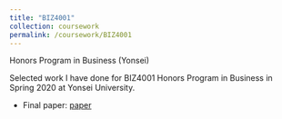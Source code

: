 ```yaml
---
title: "BIZ4001"
collection: coursework
permalink: /coursework/BIZ4001
---
```


Honors Program in Business (Yonsei)

Selected work I have done for BIZ4001 Honors Program in Business in Spring 2020 at Yonsei University.

- Final paper: [paper](https://ericsclee.github.io/files/BIZ4001_paper.pdf)
